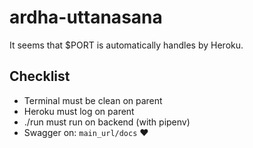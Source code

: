 # ardha-uttanasana

It seems that $PORT is automatically handles by Heroku.

## Checklist

- Terminal must be clean on parent
- Heroku must log on parent
- ./run must run on backend (with pipenv) 
- Swagger on: `main_url/docs` ❤️